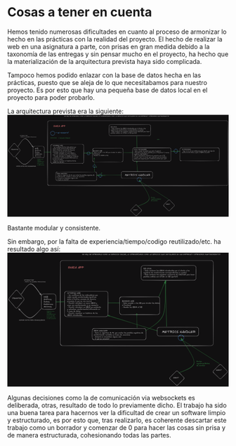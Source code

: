 # Cosas a tener en cuenta
Hemos tenido numerosas dificultades en cuanto al proceso de armonizar lo hecho en las prácticas con la realidad del proyecto.
El hecho de realizar la web en una asignatura a parte, con prisas en gran medida debido a la taxonomía de las entregas y sin pensar mucho en el proyecto, ha hecho que la materialización de la arquitectura prevista haya sido complicada.

Tampoco hemos podido enlazar con la base de datos hecha en las prácticas, puesto que se aleja de lo que necesitabamos para nuestro proyecto. Es por esto que hay una pequeña base de datos local en el proyecto para poder probarlo.

La arquitectura prevista era la siguiente:
![SVAIA](./imgs/SVAIA-ARCH.png)

Bastante modular y consistente.


Sin embargo, por la falta de experiencia/tiempo/codigo reutilizado/etc. ha resultado algo así:
![SVAIAREAL](./imgs/SVAIA-ARCH-REAL.png)

Algunas decisiones como la de comunicación via websockets es deliberada, otras, resultado de todo lo previamente dicho.
El trabajo ha sido una buena tarea para hacernos ver la dificultad de crear un software limpio y estructurado, es por esto que, tras
realizarlo, es coherente descartar este trabajo como un borrador y comenzar de 0 para hacer las cosas sin prisa y
de manera estructurada, cohesionando todas las partes.
